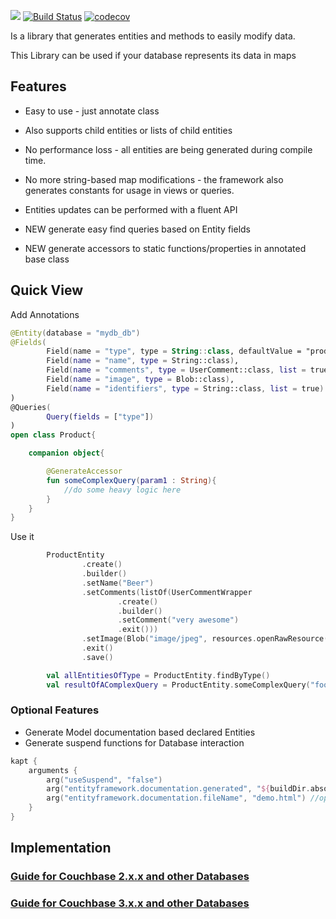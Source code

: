 [![](https://jitpack.io/v/Kaufland/andcouchbaseentity.svg)](https://jitpack.io/#Kaufland/andcouchbaseentity)
[![Build Status](https://travis-ci.org/SchwarzIT/andcouchbaseentity.svg?branch=master)](https://travis-ci.org/SchwarzIT/andcouchbaseentity)
[![codecov](https://codecov.io/gh/SchwarzIT/andcouchbaseentity/branch/master/graph/badge.svg)](https://codecov.io/gh/Kaufland/andcouchbaseentity)



Is a library that generates entities and methods to easily modify data. 

This Library can be used if your database represents its data in maps


## Features

* Easy to use - just annotate class

* Also supports child entities or lists of child entities

* No performance loss - all entities are being generated during compile time.

* No more string-based map modifications - the framework also generates constants for usage in views or queries.

* Entities updates can be performed with a fluent API

* NEW generate easy find queries based on Entity fields

* NEW generate accessors to static functions/properties in annotated base class

## Quick View

Add Annotations

```kotlin
@Entity(database = "mydb_db")
@Fields(
        Field(name = "type", type = String::class, defaultValue = "product", readonly = true),
        Field(name = "name", type = String::class),
        Field(name = "comments", type = UserComment::class, list = true),
        Field(name = "image", type = Blob::class),
        Field(name = "identifiers", type = String::class, list = true)
)
@Queries(
        Query(fields = ["type"])
)
open class Product{

    companion object{

        @GenerateAccessor
        fun someComplexQuery(param1 : String){
            //do some heavy logic here
        }
    }
}
```
Use it

```kotlin
        ProductEntity
                .create()
                .builder()
                .setName("Beer")
                .setComments(listOf(UserCommentWrapper
                        .create()
                        .builder()
                        .setComment("very awesome")
                        .exit()))
                .setImage(Blob("image/jpeg", resources.openRawResource(R.raw.ic_kaufland_placeholder)))
                .exit()
                .save()

        val allEntitiesOfType = ProductEntity.findByType()
        val resultOfAComplexQuery = ProductEntity.someComplexQuery("foo")
```

### Optional Features

 - Generate Model documentation based declared Entities
 - Generate suspend functions for Database interaction

```kotlin
kapt {
    arguments {
        arg("useSuspend", "false")
        arg("entityframework.documentation.generated", "${buildDir.absolutePath}/entity") //path to generate documentation
        arg("entityframework.documentation.fileName", "demo.html") //optional name for the generated html file
    }
}
```



## Implementation

### [**Guide for Couchbase 2.x.x and other Databases**](https://github.com/SchwarzIT/andcouchbaseentity/wiki/Implementation-Guide-2.x.x)

### [**Guide for Couchbase 3.x.x and other Databases**](https://github.com/SchwarzIT/andcouchbaseentity/wiki/Implementation-Guide-3.x.x)
  

